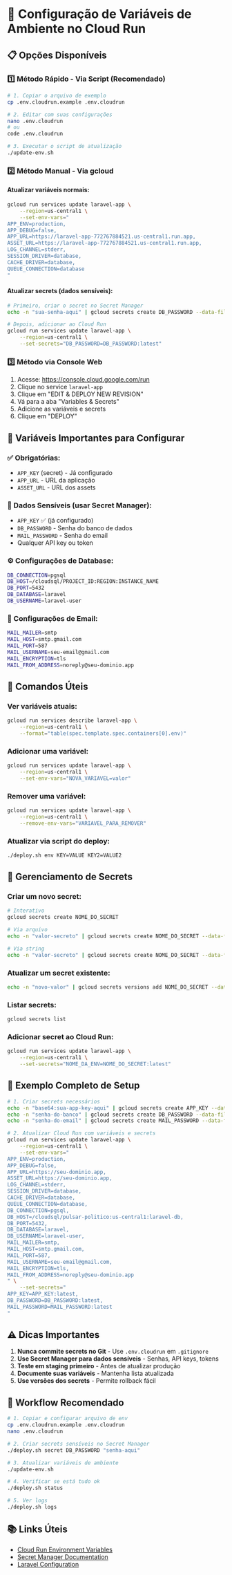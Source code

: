 # 🔧 Configuração de Variáveis de Ambiente no Cloud Run

## 📋 Opções Disponíveis

### 1️⃣ Método Rápido - Via Script (Recomendado)

```bash
# 1. Copiar o arquivo de exemplo
cp .env.cloudrun.example .env.cloudrun

# 2. Editar com suas configurações
nano .env.cloudrun
# ou
code .env.cloudrun

# 3. Executar o script de atualização
./update-env.sh
```

### 2️⃣ Método Manual - Via gcloud

#### Atualizar variáveis normais:

```bash
gcloud run services update laravel-app \
    --region=us-central1 \
    --set-env-vars="
APP_ENV=production,
APP_DEBUG=false,
APP_URL=https://laravel-app-772767884521.us-central1.run.app,
ASSET_URL=https://laravel-app-772767884521.us-central1.run.app,
LOG_CHANNEL=stderr,
SESSION_DRIVER=database,
CACHE_DRIVER=database,
QUEUE_CONNECTION=database
"
```

#### Atualizar secrets (dados sensíveis):

```bash
# Primeiro, criar o secret no Secret Manager
echo -n "sua-senha-aqui" | gcloud secrets create DB_PASSWORD --data-file=-

# Depois, adicionar ao Cloud Run
gcloud run services update laravel-app \
    --region=us-central1 \
    --set-secrets="DB_PASSWORD=DB_PASSWORD:latest"
```

### 3️⃣ Método via Console Web

1. Acesse: https://console.cloud.google.com/run
2. Clique no service `laravel-app`
3. Clique em "EDIT & DEPLOY NEW REVISION"
4. Vá para a aba "Variables & Secrets"
5. Adicione as variáveis e secrets
6. Clique em "DEPLOY"

## 📝 Variáveis Importantes para Configurar

### ✅ Obrigatórias:

- `APP_KEY` (secret) - Já configurado
- `APP_URL` - URL da aplicação
- `ASSET_URL` - URL dos assets

### 🔐 Dados Sensíveis (usar Secret Manager):

- `APP_KEY` ✅ (já configurado)
- `DB_PASSWORD` - Senha do banco de dados
- `MAIL_PASSWORD` - Senha do email
- Qualquer API key ou token

### ⚙️ Configurações de Database:

```bash
DB_CONNECTION=pgsql
DB_HOST=/cloudsql/PROJECT_ID:REGION:INSTANCE_NAME
DB_PORT=5432
DB_DATABASE=laravel
DB_USERNAME=laravel-user
```

### 📧 Configurações de Email:

```bash
MAIL_MAILER=smtp
MAIL_HOST=smtp.gmail.com
MAIL_PORT=587
MAIL_USERNAME=seu-email@gmail.com
MAIL_ENCRYPTION=tls
MAIL_FROM_ADDRESS=noreply@seu-dominio.app
```

## 🚀 Comandos Úteis

### Ver variáveis atuais:

```bash
gcloud run services describe laravel-app \
    --region=us-central1 \
    --format="table(spec.template.spec.containers[0].env)"
```

### Adicionar uma variável:

```bash
gcloud run services update laravel-app \
    --region=us-central1 \
    --set-env-vars="NOVA_VARIAVEL=valor"
```

### Remover uma variável:

```bash
gcloud run services update laravel-app \
    --region=us-central1 \
    --remove-env-vars="VARIAVEL_PARA_REMOVER"
```

### Atualizar via script do deploy:

```bash
./deploy.sh env KEY=VALUE KEY2=VALUE2
```

## 🔐 Gerenciamento de Secrets

### Criar um novo secret:

```bash
# Interativo
gcloud secrets create NOME_DO_SECRET

# Via arquivo
echo -n "valor-secreto" | gcloud secrets create NOME_DO_SECRET --data-file=-

# Via string
echo -n "valor-secreto" | gcloud secrets create NOME_DO_SECRET --data-file=-
```

### Atualizar um secret existente:

```bash
echo -n "novo-valor" | gcloud secrets versions add NOME_DO_SECRET --data-file=-
```

### Listar secrets:

```bash
gcloud secrets list
```

### Adicionar secret ao Cloud Run:

```bash
gcloud run services update laravel-app \
    --region=us-central1 \
    --set-secrets="NOME_DA_ENV=NOME_DO_SECRET:latest"
```

## 🎯 Exemplo Completo de Setup

```bash
# 1. Criar secrets necessários
echo -n "base64:sua-app-key-aqui" | gcloud secrets create APP_KEY --data-file=-
echo -n "senha-do-banco" | gcloud secrets create DB_PASSWORD --data-file=-
echo -n "senha-do-email" | gcloud secrets create MAIL_PASSWORD --data-file=-

# 2. Atualizar Cloud Run com variáveis e secrets
gcloud run services update laravel-app \
    --region=us-central1 \
    --set-env-vars="
APP_ENV=production,
APP_DEBUG=false,
APP_URL=https://seu-dominio.app,
ASSET_URL=https://seu-dominio.app,
LOG_CHANNEL=stderr,
SESSION_DRIVER=database,
CACHE_DRIVER=database,
QUEUE_CONNECTION=database,
DB_CONNECTION=pgsql,
DB_HOST=/cloudsql/pulsar-politico:us-central1:laravel-db,
DB_PORT=5432,
DB_DATABASE=laravel,
DB_USERNAME=laravel-user,
MAIL_MAILER=smtp,
MAIL_HOST=smtp.gmail.com,
MAIL_PORT=587,
MAIL_USERNAME=seu-email@gmail.com,
MAIL_ENCRYPTION=tls,
MAIL_FROM_ADDRESS=noreply@seu-dominio.app
" \
    --set-secrets="
APP_KEY=APP_KEY:latest,
DB_PASSWORD=DB_PASSWORD:latest,
MAIL_PASSWORD=MAIL_PASSWORD:latest
"
```

## ⚠️ Dicas Importantes

1. **Nunca commite secrets no Git** - Use `.env.cloudrun` em `.gitignore`
2. **Use Secret Manager para dados sensíveis** - Senhas, API keys, tokens
3. **Teste em staging primeiro** - Antes de atualizar produção
4. **Documente suas variáveis** - Mantenha lista atualizada
5. **Use versões dos secrets** - Permite rollback fácil

## 🔄 Workflow Recomendado

```bash
# 1. Copiar e configurar arquivo de env
cp .env.cloudrun.example .env.cloudrun
nano .env.cloudrun

# 2. Criar secrets sensíveis no Secret Manager
./deploy.sh secret DB_PASSWORD "senha-aqui"

# 3. Atualizar variáveis de ambiente
./update-env.sh

# 4. Verificar se está tudo ok
./deploy.sh status

# 5. Ver logs
./deploy.sh logs
```

## 📚 Links Úteis

- [Cloud Run Environment Variables](https://cloud.google.com/run/docs/configuring/environment-variables)
- [Secret Manager Documentation](https://cloud.google.com/secret-manager/docs)
- [Laravel Configuration](https://laravel.com/docs/configuration)

